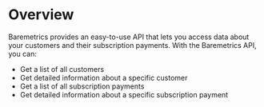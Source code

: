# Overview

Baremetrics provides an easy-to-use API that lets you access data about your customers and their subscription payments. With the Baremetrics API, you can:

- Get a list of all customers
- Get detailed information about a specific customer
- Get a list of all subscription payments
- Get detailed information about a specific subscription payment
